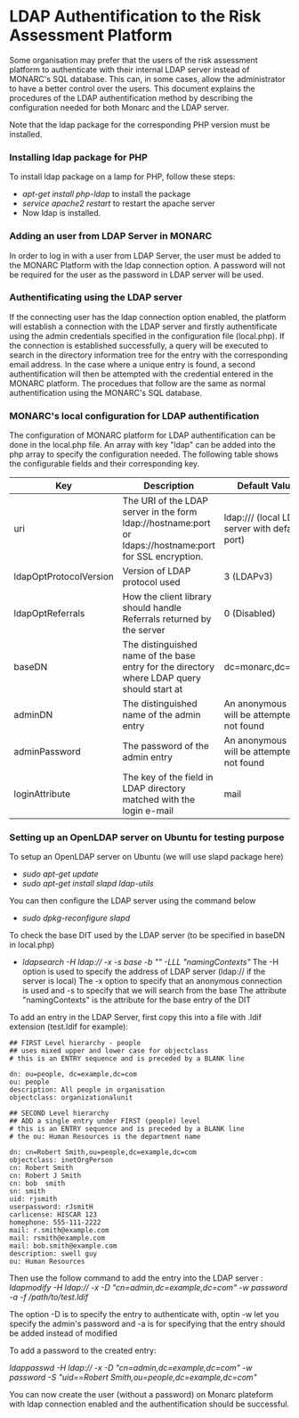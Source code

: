 # LDAP Authentification to the Risk Assessment Platform
Some organisation may prefer that the users of the risk assessment platform to authenticate with their internal LDAP server instead of MONARC's SQL database. This can, in some cases, allow the administrator to have a better control over the users.
This document explains the procedures of the LDAP authentification method by describing the configuration needed for both Monarc and the LDAP server.

Note that the ldap package for the corresponding PHP version must be installed.

### Installing ldap package for PHP
To install ldap package on a lamp  for PHP, follow these steps:

* *apt-get install php-ldap* to install the package
* *service apache2 restart* to restart the apache server
* Now ldap is installed.

### Adding an user from LDAP Server in MONARC
In order to log in with a user from LDAP Server, the user must be added to the MONARC Platform with the ldap connection option. A password will not be required for the user as the password in LDAP server will be used.

### Authentificating using the LDAP server
If the connecting user has the ldap connection option enabled, the platform will establish a connection with the LDAP server and firstly authentificate using the admin credentials specified in the configuration file (local.php). If the connection is established successfully, a query will be executed to search in the directory information tree for the entry with the corresponding email address. In the case where a unique entry is found, a second authentification will then be attempted with the credential entered in the MONARC platform. The procedues that follow are the same as normal authentification using the MONARC's SQL database.

###  MONARC's local configuration for LDAP authentification
The configuration of MONARC platform for LDAP authentification can be done in the local.php file. An array with key "ldap" can be added into the php array to specify the configuration needed. The following table shows the configurable fields and their corresponding key.

| Key | Description | Default Value |
| ------ | ----------- | ----------- |
| uri   | The URI of the LDAP server in the form ldap://hostname:port or ldaps://hostname:port for SSL encryption.  | ldap:/// (local LDAP server with default port)
| ldapOptProtocolVersion | Version of LDAP protocol used | 3 (LDAPv3)
| ldapOptReferrals | How the client library should handle Referrals returned by the server | 0 (Disabled)
| baseDN | The distinguished name of the base entry for the directory where LDAP query should start at | dc=monarc,dc=com
| adminDN | The distinguished name of the admin entry | An anonymous bind will be attempted if not found
| adminPassword | The password of the admin entry | An anonymous bind will be attempted if not found
| loginAttribute | The key of the field in LDAP directory matched with the login e-mail | mail

### Setting up an OpenLDAP server on Ubuntu for testing purpose
To setup an OpenLDAP server on Ubuntu (we will use slapd package here)
*    *sudo apt-get update*
*    *sudo apt-get install slapd ldap-utils*

You can then configure the LDAP server using the command below
*    *sudo dpkg-reconfigure slapd*

To check the base DIT used by the LDAP server (to be specified in baseDN in local.php)
*    *ldapsearch -H ldap:// -x -s base -b "" -LLL "namingContexts"*
The -H option is used to specify the address of LDAP server (ldap:// if the server is local) 
The -x option to specify that an anonymous connection is used and -s to specify that we will search from the base
The attribute "namingContexts" is the attribute for the base entry of the DIT 

To add an entry in the LDAP Server, first copy this into a file with .ldif extension (test.ldif for example):


```
## FIRST Level hierarchy - people 
## uses mixed upper and lower case for objectclass
# this is an ENTRY sequence and is preceded by a BLANK line

dn: ou=people, dc=example,dc=com
ou: people
description: All people in organisation
objectclass: organizationalunit

## SECOND Level hierarchy
## ADD a single entry under FIRST (people) level
# this is an ENTRY sequence and is preceded by a BLANK line
# the ou: Human Resources is the department name

dn: cn=Robert Smith,ou=people,dc=example,dc=com
objectclass: inetOrgPerson
cn: Robert Smith
cn: Robert J Smith
cn: bob  smith
sn: smith
uid: rjsmith
userpassword: rJsmitH
carlicense: HISCAR 123
homephone: 555-111-2222
mail: r.smith@example.com
mail: rsmith@example.com
mail: bob.smith@example.com
description: swell guy
ou: Human Resources
```

Then use the follow command to add the entry into the LDAP server :
*ldapmodify -H ldap:// -x -D "cn=admin,dc=example,dc=com" -w password -a -f /path/to/test.ldif*

The option -D is to specify the entry to authenticate with, optin -w let you specify the admin's password and -a is for specifying that the entry should be added instead of modified

To add a password to the created entry:

*ldappasswd -H ldap:// -x -D "cn=admin,dc=example,dc=com" -w password  -S "uid==Robert Smith,ou=people,dc=example,dc=com"*

You can now create the user (without a password) on Monarc plateform with ldap connection enabled and the authentification should be successful.



